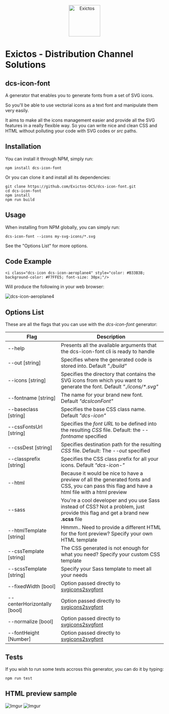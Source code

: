 <p align="center">
  <a href="http://www.exictos.com/">
    <img src="http://i.imgur.com/MogAiUZ.png" width="100" alt="Exictos"/>
  </a>
</p>

# Exictos - Distribution Channel Solutions

## dcs-icon-font

A generator that enables you to generate fonts from a set of SVG icons.

So you'll be able to use vectorial icons as a text font and manipulate them very easily.

It aims to make all the icons management easier and provide all the SVG features in a really flexible way.
So you can write nice and clean CSS and HTML without polluting your code with SVG codes or *src* paths.

## Installation

You can install it through NPM, simply run:

```
npm install dcs-icon-font
```

Or you can clone it and install all its dependencies:
```
git clone https://github.com/Exictos-DCS/dcs-icon-font.git
cd dcs-icon-font
npm install
npm run build
```

## Usage

When installing from NPM globally, you can simply run:

```
dcs-icon-font --icons my-svg-icons/*.svg
```

See the "Options List" for more options.

## Code Example

```
<i class="dcs-icon dcs-icon-aeroplane4" style="color: #B33B3B; background-color: #F7FFE5; font-size: 30px;"/>
```
Will produce the following in your web browser:

![dcs-icon-aeroplane4](http://i.imgur.com/GGuG9OP.png)

## Options List

These are all the flags that you can use with the *dcs-icon-font* generator:

| Flag                        | Description
| -----------------------     |-------------
| --help                      | Presents all the available arguments that the dcs-icon-font cli is ready to handle
| --out [string]              | Specifies where the generated code is stored into. Default *"./build"*
| --icons [string]            | Specifies the directory that contains the SVG icons from which you want to generate the font. Default *"./icons/&#42;.svg"*
| --fontname [string]         | The name for your brand new font. Default *"dcsIconFont"*
| --baseclass [string]        | Specifies the base CSS class name. Default *"dcs-icon"*
| --cssFontsUrl [string]      | Specifies the *font URL* to be defined into the resulting *CSS* file. Default: the *--fontname* specified
| --cssDest [string]          | Specifies destination path for the resulting *CSS* file. Default: The *--out* specified
| --classprefix [string]      | Specifies the CSS class prefix for all your icons. Default *"dcs-icon-"*
| --html                      | Because it would be nice to have a preview of all the generated fonts and CSS, you can pass this flag and have a html file with a html preview
| --sass                      | You're a cool developer and you use Sass instead of CSS? Not a problem, just provide this flag and get a brand new **.scss** file
| --htmlTemplate [string]     | Hmmm.. Need to provide a different HTML for the font preview? Specify your own HTML template
| --cssTemplate [string]      | The CSS generated is not enough for what you need? Specify your custom CSS template
| --scssTemplate [string]     | Specify your Sass template to meet all your needs
| --fixedWidth [bool]         | Option passed directly to [svgicons2svgfont]
| --centerHorizontally [bool] | Option passed directly to [svgicons2svgfont]
| --normalize [bool]          | Option passed directly to [svgicons2svgfont]
| --fontHeight [Number]       | Option passed directly to [svgicons2svgfont]

## Tests

If you wish to run some tests accross this generator, you can do it by typing:

```
npm run test
```

## HTML preview sample
![Imgur](http://i.imgur.com/paG4Zgg.png)
![Imgur](http://i.imgur.com/xLkwZa7.png)

[svgicons2svgfont]: https://github.com/nfroidure/svgicons2svgfont